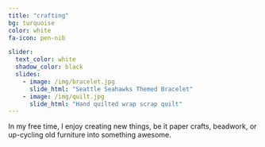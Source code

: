 ```yaml
---
title: "crafting"
bg: turquoise
color: white
fa-icon: pen-nib

slider:
  text_color: white
  shadow_color: black
  slides: 
    - image: /img/bracelet.jpg
      slide_html: "Seattle Seahawks Themed Bracelet"
    - image: /img/quilt.jpg
      slide_html: "Hand quilted wrap scrap quilt"
---
```


In my free time, I enjoy creating new things, be it paper crafts, beadwork, or up-cycling old furniture into something awesome.
